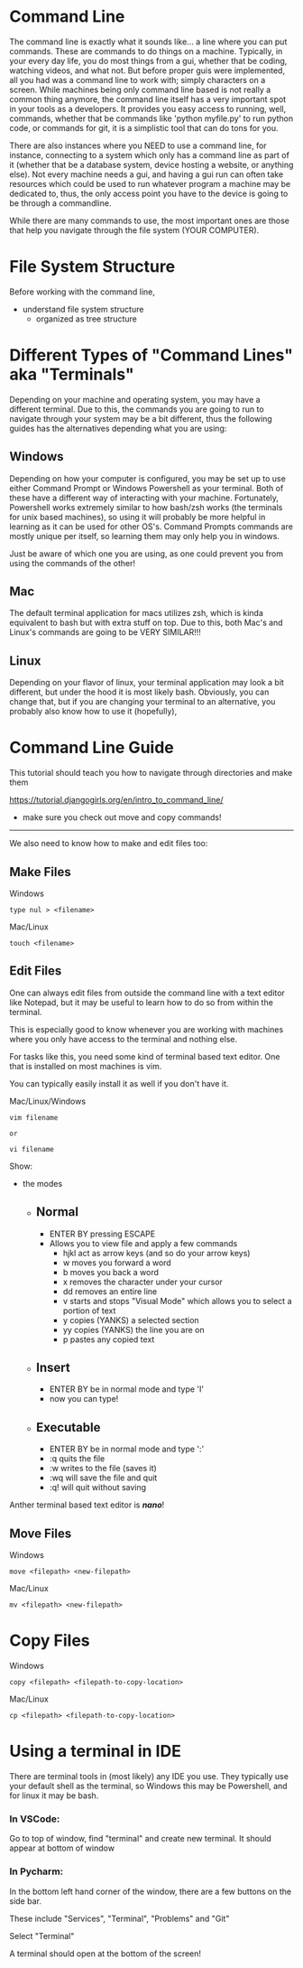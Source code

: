 # Command Line

The command line is exactly what it sounds like... a 
line where you can put commands. These are commands to do things on a machine.
Typically, in your every day life, you do most things from a gui, whether
that be coding, watching videos, and what not. But before proper guis
were implemented, all you had was a command line to work with; simply characters
on a screen. While machines being only command line based is not really a common
thing anymore, the command line itself has a very important spot in your tools as a 
developers. It provides you easy access to running, well, commands, whether that 
be commands like 'python myfile.py' to run python code, or commands for git, it is
a simplistic tool that can do tons for you. 

There are also instances where you NEED to use a command line, for instance, connecting to a system which
only has a command line as part of it (whether that be a database system, device hosting a website, or anything else). Not every machine needs a gui, and having a gui run can often take resources which could be used to run whatever program a machine may be dedicated to, thus, the only access point you 
have to the device is going to be through a commandline.

While there are many commands to use, the most important ones are those that help you 
navigate through the file system (YOUR COMPUTER).

# File System Structure

Before working with the command line, 

- understand file system structure
  - organized as tree structure



# Different Types of "Command Lines" aka "Terminals"

Depending on your machine and operating system, you may have a different terminal. Due to this,
the commands you are going to run to navigate through your system may be a bit different, thus
the following guides has the alternatives depending what you are using:

## Windows

Depending on how your computer is configured, you may be set up to use either Command Prompt
or Windows Powershell as your terminal. Both of these have a different way of interacting with your
machine. Fortunately, Powershell works extremely similar to how bash/zsh works (the terminals
for unix based machines), so using it will probably be more helpful in learning as it can be used
for other OS's. Command Prompts commands are mostly unique per itself, so learning them may only help you
in windows. 

Just be aware of which one you are using, as one could prevent you from using the commands of the other!


## Mac

The default terminal application for macs utilizes zsh, which is kinda equivalent to bash
but with extra stuff on top. Due to this, both Mac's and Linux's commands are going to be VERY
SIMILAR!!!

## Linux

Depending on your flavor of linux, your terminal application may look a bit different,
but under the hood it is most likely bash. Obviously, you can change that, but if you are changing your terminal
to an alternative, you probably also know how to use it (hopefully),


# Command Line Guide

This tutorial should teach you how to navigate through directories and make them

https://tutorial.djangogirls.org/en/intro_to_command_line/

- make sure you check out move and copy commands!


----

We also need to know how to make and edit files too:

## Make Files

Windows
```
type nul > <filename>
```

Mac/Linux
```
touch <filename>
```

## Edit Files

One can always edit files from outside the command line with a text editor like
Notepad, but it may be useful to learn how to do so from within the terminal.

This is especially good to know whenever you are working with machines
where you only have access to the terminal and nothing else.

For tasks like this, you need some kind of terminal based text editor.
One that is installed on most machines is vim.

You can typically easily install it as well if you don't have it.

Mac/Linux/Windows
```
vim filename

or

vi filename
```

Show:
- the modes
  - ## Normal
    - ENTER BY pressing ESCAPE
    - Allows you to view file and apply a few commands
      - hjkl act as arrow keys (and so do your arrow keys)
      - w moves you forward a word
      - b moves you back a word
      - x removes the character under your cursor
      - dd removes an entire line
      - v starts and stops "Visual Mode" which allows you to select a portion of text
      - y copies (YANKS) a selected section
      - yy copies (YANKS) the line you are on
      - p pastes any copied text
  - ## Insert
    - ENTER BY be in normal mode and type 'I'
    - now you can type!
  - ## Executable
    - ENTER BY be in normal mode and type ':'
    - :q quits the file
    - :w writes to the file (saves it)
    - :wq will save the file and quit
    - :q! will quit without saving

Anther terminal based text editor is ***nano***!

## Move Files

Windows
```
move <filepath> <new-filepath>
```

Mac/Linux
```
mv <filepath> <new-filepath>
```


# Copy Files

Windows
```
copy <filepath> <filepath-to-copy-location>
```

Mac/Linux
```
cp <filepath> <filepath-to-copy-location>
```

# Using a terminal in IDE

There are terminal tools in (most likely) any IDE you use. They typically use your default shell as the terminal, so Windows this may be Powershell, and for linux it may be bash.

### In VSCode:
Go to top of window, find "terminal" and create new terminal. It should appear at bottom of window

### In Pycharm:
In the bottom left hand corner of the window, there are a few buttons on the side bar.

These include "Services", "Terminal", "Problems" and "Git"

Select "Terminal"

A terminal should open at the bottom of the screen!